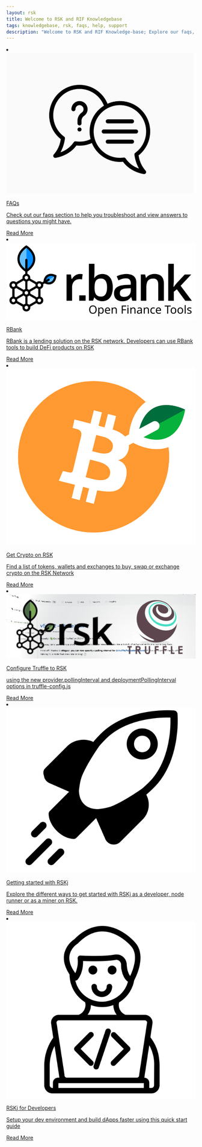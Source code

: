 ```yaml
---
layout: rsk
title: Welcome to RSK and RIF Knowledgebase
tags: knowledgebase, rsk, faqs, help, support
description: "Welcome to RSK and RIF Knowledge-base; Explore our faqs, tutorials and guides to help you get started on building on RSK and RIF Technologies"
---
```


<div class="row features-list">
    <li class="col-xl-6 col-md-6">
        <div class="feature-card">
            <a href="/kb/faqs/">
                <div class="icon rif h-100">
                    <div class="icon-cont text-center my-auto">
                        <img src="/assets/img/kb/faqs/faqs_icon.png" alt="faq icon">
                    </div>
                </div>
            </a>
            <div class="content">
                <a href="/kb/faqs/">
                    <div class="content-container">
                        <p class="card-title rsk_green">FAQs</p>
                        <p class="card-desc">Check out our faqs section to help you troubleshoot and view answers to questions you might have.</p>
                    </div>
                </a>
                <div class="btn-container">
                    <span></span>
                    <a class="green" href="/kb/faqs/">Read More</a>
                </div>
            </div>
        </div>
    </li>
    <li class="col-xl-6 col-md-6">
        <div class="feature-card">
            <a href="/kb/rbank/">
                <div class="icon rif h-100">
                    <div class="icon-cont text-center my-auto">
                        <img src="/assets/img/kb/rbank/rbank logotype.svg" alt="rbank icon">
                    </div>
                </div>
            </a>
            <div class="content">
                <a href="/kb/rbank/">
                    <div class="content-container">
                        <p class="card-title rsk_green">RBank</p>
                        <p class="card-desc">RBank is a lending solution on the RSK network. Developers can use RBank tools to build DeFi products on RSK</p>
                    </div>
                </a>
                <div class="btn-container">
                    <span></span>
                    <a class="green" href="/kb/rbank/">Read More</a>
                </div>
            </div>
        </div>
    </li>
    <li class="col-xl-6 col-md-6">
        <div class="feature-card">
            <a href="/kb/get-crypto-on-rsk/">
                <div class="icon rif h-100">
                    <div class="icon-cont text-center my-auto">
                        <img src="/assets/img/kb/GetCryptoOnRSK/R-BTC-logo.png" alt="getcryptoonrsk icon">
                    </div>
                </div>
            </a>
            <div class="content">
                <a href="/kb/get-crypto-on-rsk/">
                    <div class="content-container">
                        <p class="card-title rsk_green">Get Crypto on RSK</p>
                        <p class="card-desc">Find a list of tokens, wallets and exchanges to buy, swap or exchange crypto on the RSK Network</p>
                    </div>
                </a>
                <div class="btn-container">
                    <span></span>
                    <a class="green" href="/kb/get-crypto-on-rsk/">Read More</a>
                </div>
            </div>
        </div>
    </li>
    <li class="col-xl-6 col-md-6">
        <div class="feature-card">
            <a href="/kb/configure-truffle-to-rsk/">
                <div class="icon rif h-100">
                    <div class="icon-cont text-center my-auto">
                        <img src="/assets/img/kb/ConfigureTruffleRSK/rsk-truffle-polling-interval.png" alt="configuretrufflersk icon">
                    </div>
                </div>
            </a>
            <div class="content">
                <a href="/kb/configure-truffle-to-rsk/">
                    <div class="content-container">
                        <p class="card-title rsk_green">Configure Truffle to RSK</p>
                        <p class="card-desc">using the new provider.pollingInterval and deploymentPollingInterval options in truffle-config.js</p>
                    </div>
                </a>
                <div class="btn-container">
                    <span></span>
                    <a class="green" href="/kb/configure-truffle-to-rsk/">Read More</a>
                </div>
            </div>
        </div>
    </li>
    <li class="col-xl-6 col-md-6">
        <div class="feature-card">
            <a href="/kb/rskj/">
                <div class="icon rif h-100">
                    <div class="icon-cont text-center my-auto">
                        <img src="/assets/img/kb/rskj/explore.png" alt="getstartedwithrskj icon">
                    </div>
                </div>
            </a>
            <div class="content">
                <a href="/kb/rskj/">
                    <div class="content-container">
                        <p class="card-title rsk_green">Getting started with RSKj</p>
                        <p class="card-desc">Explore the different ways to get started with RSKj as a developer, node runner or as a miner on RSK.</p>
                    </div>
                </a>
                <div class="btn-container">
                    <span></span>
                    <a class="green" href="/kb/rskj/">Read More</a>
                </div>
            </div>
        </div>
    </li>
    <li class="col-xl-6 col-md-6">
        <div class="feature-card">
            <a href="/kb/rskj-for-developers/">
                <div class="icon rif h-100">
                    <div class="icon-cont text-center my-auto">
                        <img src="/assets/img/kb/rskj/developer.png" alt="rskjfordevs icon">
                    </div>
                </div>
            </a>
            <div class="content">
                <a href="/kb/rskj-for-developers/">
                    <div class="content-container">
                        <p class="card-title rsk_green">RSKj for Developers</p>
                        <p class="card-desc">Setup your dev environment and build dApps faster using this quick start guide</p>
                    </div>
                </a>
                <div class="btn-container">
                    <span></span>
                    <a class="green" href="/kb/rskj-for-developers/">Read More</a>
                </div>
            </div>
        </div>
    </li>
</div>

